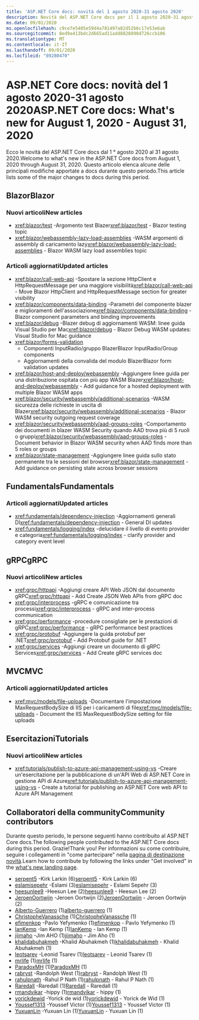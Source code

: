 ```yaml
---
title: 'ASP.NET Core docs: novità del 1 agosto 2020-31 agosto 2020'
description: Novità del ASP.NET Core docs per il 1 agosto 2020-31 agosto 2020.
ms.date: 09/01/2020
ms.openlocfilehash: c9ce7e5405e59d4a781497a82d52b6c17e53e6ab
ms.sourcegitcommit: 8ed9a413bdc2d665ad11add8828898d726ccb106
ms.translationtype: MT
ms.contentlocale: it-IT
ms.lasthandoff: 09/01/2020
ms.locfileid: "89280470"
---
```

# <a name="aspnet-core-docs-whats-new-for-august-1-2020---august-31-2020"></a><span data-ttu-id="8fd27-103">ASP.NET Core docs: novità del 1 agosto 2020-31 agosto 2020</span><span class="sxs-lookup"><span data-stu-id="8fd27-103">ASP.NET Core docs: What's new for August 1, 2020 - August 31, 2020</span></span>

<span data-ttu-id="8fd27-104">Ecco le novità del ASP.NET Core docs dal 1 ° agosto 2020 al 31 agosto 2020.</span><span class="sxs-lookup"><span data-stu-id="8fd27-104">Welcome to what's new in the ASP.NET Core docs from August 1, 2020 through August 31, 2020.</span></span> <span data-ttu-id="8fd27-105">Questo articolo elenca alcune delle principali modifiche apportate a docs durante questo periodo.</span><span class="sxs-lookup"><span data-stu-id="8fd27-105">This article lists some of the major changes to docs during this period.</span></span>

## <a name="blazor"></a><span data-ttu-id="8fd27-106">Blazor</span><span class="sxs-lookup"><span data-stu-id="8fd27-106">Blazor</span></span>

### <a name="new-articles"></a><span data-ttu-id="8fd27-107">Nuovi articoli</span><span class="sxs-lookup"><span data-stu-id="8fd27-107">New articles</span></span>

- <span data-ttu-id="8fd27-108"><xref:blazor/test> -Argomento test Blazer</span><span class="sxs-lookup"><span data-stu-id="8fd27-108"><xref:blazor/test> - Blazor testing topic</span></span>
- <span data-ttu-id="8fd27-109"><xref:blazor/webassembly-lazy-load-assemblies> -WASM argomenti di assembly di caricamento lazy</span><span class="sxs-lookup"><span data-stu-id="8fd27-109"><xref:blazor/webassembly-lazy-load-assemblies> - Blazor WASM lazy load assemblies topic</span></span>

### <a name="updated-articles"></a><span data-ttu-id="8fd27-110">Articoli aggiornati</span><span class="sxs-lookup"><span data-stu-id="8fd27-110">Updated articles</span></span>

- <span data-ttu-id="8fd27-111"><xref:blazor/call-web-api> -Spostare la sezione HttpClient e HttpRequestMessage per una maggiore visibilità</span><span class="sxs-lookup"><span data-stu-id="8fd27-111"><xref:blazor/call-web-api> - Move Blazor HttpClient and HttpRequestMessage section for greater visibility</span></span>
- <span data-ttu-id="8fd27-112"><xref:blazor/components/data-binding> -Parametri del componente blazer e miglioramenti dell'associazione</span><span class="sxs-lookup"><span data-stu-id="8fd27-112"><xref:blazor/components/data-binding> - Blazor component parameters and binding improvements</span></span>
- <span data-ttu-id="8fd27-113"><xref:blazor/debug> -Blazer debug di aggiornamenti WASM: linee guida Visual Studio per Mac</span><span class="sxs-lookup"><span data-stu-id="8fd27-113"><xref:blazor/debug> - Blazor Debug WASM updates: Visual Studio for Mac guidance</span></span>
- <xref:blazor/forms-validation>
  - <span data-ttu-id="8fd27-114">Componenti InputRadio/gruppo Blazer</span><span class="sxs-lookup"><span data-stu-id="8fd27-114">Blazor InputRadio/Group components</span></span>
  - <span data-ttu-id="8fd27-115">Aggiornamenti della convalida del modulo Blazer</span><span class="sxs-lookup"><span data-stu-id="8fd27-115">Blazor form validation updates</span></span>
- <span data-ttu-id="8fd27-116"><xref:blazor/host-and-deploy/webassembly> -Aggiungere linee guida per una distribuzione ospitata con più app WASM Blazer</span><span class="sxs-lookup"><span data-stu-id="8fd27-116"><xref:blazor/host-and-deploy/webassembly> - Add guidance for a hosted deployment with multiple Blazor WASM apps</span></span>
- <span data-ttu-id="8fd27-117"><xref:blazor/security/webassembly/additional-scenarios> -WASM sicurezza delle richieste in uscita di Blazer</span><span class="sxs-lookup"><span data-stu-id="8fd27-117"><xref:blazor/security/webassembly/additional-scenarios> - Blazor WASM security outgoing request coverage</span></span>
- <span data-ttu-id="8fd27-118"><xref:blazor/security/webassembly/aad-groups-roles> -Comportamento dei documenti in blazer WASM Security quando AAD trova più di 5 ruoli o gruppi</span><span class="sxs-lookup"><span data-stu-id="8fd27-118"><xref:blazor/security/webassembly/aad-groups-roles> - Document behavior in Blazor WASM security when AAD finds more than 5 roles or groups</span></span>
- <span data-ttu-id="8fd27-119"><xref:blazor/state-management> -Aggiungere linee guida sullo stato permanente tra le sessioni del browser</span><span class="sxs-lookup"><span data-stu-id="8fd27-119"><xref:blazor/state-management> - Add guidance on persisting state across browser sessions</span></span>

## <a name="fundamentals"></a><span data-ttu-id="8fd27-120">Fundamentals</span><span class="sxs-lookup"><span data-stu-id="8fd27-120">Fundamentals</span></span>

### <a name="updated-articles"></a><span data-ttu-id="8fd27-121">Articoli aggiornati</span><span class="sxs-lookup"><span data-stu-id="8fd27-121">Updated articles</span></span>

- <span data-ttu-id="8fd27-122"><xref:fundamentals/dependency-injection> -Aggiornamenti generali DI</span><span class="sxs-lookup"><span data-stu-id="8fd27-122"><xref:fundamentals/dependency-injection> - General DI updates</span></span>
- <span data-ttu-id="8fd27-123"><xref:fundamentals/logging/index> -delucidare il livello di evento provider e categoria</span><span class="sxs-lookup"><span data-stu-id="8fd27-123"><xref:fundamentals/logging/index> - clarify provider and category event level</span></span>

## <a name="grpc"></a><span data-ttu-id="8fd27-124">gRPC</span><span class="sxs-lookup"><span data-stu-id="8fd27-124">gRPC</span></span>

### <a name="new-articles"></a><span data-ttu-id="8fd27-125">Nuovi articoli</span><span class="sxs-lookup"><span data-stu-id="8fd27-125">New articles</span></span>

- <span data-ttu-id="8fd27-126"><xref:grpc/httpapi> -Aggiungi creare API Web JSON dal documento gRPC</span><span class="sxs-lookup"><span data-stu-id="8fd27-126"><xref:grpc/httpapi> - Add Create JSON Web APIs from gRPC doc</span></span>
- <span data-ttu-id="8fd27-127"><xref:grpc/interprocess> -gRPC e comunicazione tra processi</span><span class="sxs-lookup"><span data-stu-id="8fd27-127"><xref:grpc/interprocess> - gRPC and inter-process communication</span></span>
- <span data-ttu-id="8fd27-128"><xref:grpc/performance> -procedure consigliate per le prestazioni di gRPC</span><span class="sxs-lookup"><span data-stu-id="8fd27-128"><xref:grpc/performance> - gRPC performance best practices</span></span>
- <span data-ttu-id="8fd27-129"><xref:grpc/protobuf> -Aggiungere la guida protobuf per .NET</span><span class="sxs-lookup"><span data-stu-id="8fd27-129"><xref:grpc/protobuf> - Add Protobuf guide for .NET</span></span>
- <span data-ttu-id="8fd27-130"><xref:grpc/services> -Aggiungi creare un documento di gRPC Services</span><span class="sxs-lookup"><span data-stu-id="8fd27-130"><xref:grpc/services> - Add Create gRPC services doc</span></span>

## <a name="mvc"></a><span data-ttu-id="8fd27-131">MVC</span><span class="sxs-lookup"><span data-stu-id="8fd27-131">MVC</span></span>

### <a name="updated-articles"></a><span data-ttu-id="8fd27-132">Articoli aggiornati</span><span class="sxs-lookup"><span data-stu-id="8fd27-132">Updated articles</span></span>

- <span data-ttu-id="8fd27-133"><xref:mvc/models/file-uploads> -Documentare l'impostazione MaxRequestBodySize di IIS per i caricamenti di file</span><span class="sxs-lookup"><span data-stu-id="8fd27-133"><xref:mvc/models/file-uploads> - Document the IIS MaxRequestBodySize setting for file uploads</span></span>

## <a name="tutorials"></a><span data-ttu-id="8fd27-134">Esercitazioni</span><span class="sxs-lookup"><span data-stu-id="8fd27-134">Tutorials</span></span>

### <a name="new-articles"></a><span data-ttu-id="8fd27-135">Nuovi articoli</span><span class="sxs-lookup"><span data-stu-id="8fd27-135">New articles</span></span>

- <span data-ttu-id="8fd27-136"><xref:tutorials/publish-to-azure-api-management-using-vs> -Creare un'esercitazione per la pubblicazione di un'API Web di ASP.NET Core in gestione API di Azure</span><span class="sxs-lookup"><span data-stu-id="8fd27-136"><xref:tutorials/publish-to-azure-api-management-using-vs> - Create a tutorial for publishing an ASP.NET Core web API to Azure API Management</span></span>

## <a name="community-contributors"></a><span data-ttu-id="8fd27-137">Collaboratori della community</span><span class="sxs-lookup"><span data-stu-id="8fd27-137">Community contributors</span></span>

<span data-ttu-id="8fd27-138">Durante questo periodo, le persone seguenti hanno contribuito al ASP.NET Core docs.</span><span class="sxs-lookup"><span data-stu-id="8fd27-138">The following people contributed to the ASP.NET Core docs during this period.</span></span> <span data-ttu-id="8fd27-139">Grazie!</span><span class="sxs-lookup"><span data-stu-id="8fd27-139">Thank you!</span></span> <span data-ttu-id="8fd27-140">Per informazioni su come contribuire, seguire i collegamenti in "come partecipare" nella [pagina di destinazione novità](index.yml).</span><span class="sxs-lookup"><span data-stu-id="8fd27-140">Learn how to contribute by following the links under "Get involved" in the [what's new landing page](index.yml).</span></span>

- <span data-ttu-id="8fd27-141">[serpent5](https://github.com/serpent5) -Kirk Larkin (6)</span><span class="sxs-lookup"><span data-stu-id="8fd27-141">[serpent5](https://github.com/serpent5) - Kirk Larkin (6)</span></span>
- <span data-ttu-id="8fd27-142">[eslamisepehr](https://github.com/eslamisepehr) -Eslami (3)</span><span class="sxs-lookup"><span data-stu-id="8fd27-142">[eslamisepehr](https://github.com/eslamisepehr) - Eslami Sepehr (3)</span></span>
- <span data-ttu-id="8fd27-143">[heesunlee9](https://github.com/heesunlee9) -Heesun Lee (2)</span><span class="sxs-lookup"><span data-stu-id="8fd27-143">[heesunlee9](https://github.com/heesunlee9) - Heesun Lee (2)</span></span>
- <span data-ttu-id="8fd27-144">[JeroenOortwijn](https://github.com/JeroenOortwijn) -Jeroen Oortwijn (2)</span><span class="sxs-lookup"><span data-stu-id="8fd27-144">[JeroenOortwijn](https://github.com/JeroenOortwijn) - Jeroen Oortwijn (2)</span></span>
- <span data-ttu-id="8fd27-145">[Alberto-Guerrero](https://github.com/alberto-guerrero) (1)</span><span class="sxs-lookup"><span data-stu-id="8fd27-145">[alberto-guerrero](https://github.com/alberto-guerrero) (1)</span></span>
- <span data-ttu-id="8fd27-146">[ChristopheVanassche](https://github.com/ChristopheVanassche) (1)</span><span class="sxs-lookup"><span data-stu-id="8fd27-146">[ChristopheVanassche](https://github.com/ChristopheVanassche) (1)</span></span>
- <span data-ttu-id="8fd27-147">[efimenkop](https://github.com/efimenkop) -Pavlo Yefymenko (1)</span><span class="sxs-lookup"><span data-stu-id="8fd27-147">[efimenkop](https://github.com/efimenkop) - Pavlo Yefymenko (1)</span></span>
- <span data-ttu-id="8fd27-148">[IanKemp](https://github.com/IanKemp) -Ian Kemp (1)</span><span class="sxs-lookup"><span data-stu-id="8fd27-148">[IanKemp](https://github.com/IanKemp) - Ian Kemp (1)</span></span>
- <span data-ttu-id="8fd27-149">[jiimaho](https://github.com/jiimaho) -Jim AHO (1)</span><span class="sxs-lookup"><span data-stu-id="8fd27-149">[jiimaho](https://github.com/jiimaho) - Jim Aho (1)</span></span>
- <span data-ttu-id="8fd27-150">[khalidabuhakmeh](https://github.com/khalidabuhakmeh) -Khalid Abuhakmeh (1)</span><span class="sxs-lookup"><span data-stu-id="8fd27-150">[khalidabuhakmeh](https://github.com/khalidabuhakmeh) - Khalid Abuhakmeh (1)</span></span>
- <span data-ttu-id="8fd27-151">[leotsarev](https://github.com/leotsarev) -Leonid Tsarev (1)</span><span class="sxs-lookup"><span data-stu-id="8fd27-151">[leotsarev](https://github.com/leotsarev) - Leonid Tsarev (1)</span></span>
- <span data-ttu-id="8fd27-152">[mrlife](https://github.com/mrlife) (1)</span><span class="sxs-lookup"><span data-stu-id="8fd27-152">[mrlife](https://github.com/mrlife) (1)</span></span>
- <span data-ttu-id="8fd27-153">[ParadoxMH](https://github.com/ParadoxMH) (1)</span><span class="sxs-lookup"><span data-stu-id="8fd27-153">[ParadoxMH](https://github.com/ParadoxMH) (1)</span></span>
- <span data-ttu-id="8fd27-154">[rabryst](https://github.com/rabryst) -Randolph West (1)</span><span class="sxs-lookup"><span data-stu-id="8fd27-154">[rabryst](https://github.com/rabryst) - Randolph West (1)</span></span>
- <span data-ttu-id="8fd27-155">[rahulpnath](https://github.com/rahulpnath) -Rahul P Nath (1)</span><span class="sxs-lookup"><span data-stu-id="8fd27-155">[rahulpnath](https://github.com/rahulpnath) - Rahul P Nath (1)</span></span>
- <span data-ttu-id="8fd27-156">[Raredall](https://github.com/Raredall) -Raredall (1)</span><span class="sxs-lookup"><span data-stu-id="8fd27-156">[Raredall](https://github.com/Raredall) - Raredall (1)</span></span>
- <span data-ttu-id="8fd27-157">[rmandvikar](https://github.com/rmandvikar) -hippy (1)</span><span class="sxs-lookup"><span data-stu-id="8fd27-157">[rmandvikar](https://github.com/rmandvikar) - hippy (1)</span></span>
- <span data-ttu-id="8fd27-158">[yorickdewid](https://github.com/yorickdewid) -Yorick de wid (1)</span><span class="sxs-lookup"><span data-stu-id="8fd27-158">[yorickdewid](https://github.com/yorickdewid) - Yorick de Wid (1)</span></span>
- <span data-ttu-id="8fd27-159">[Youssef1313](https://github.com/Youssef1313) -Youssef Victor (1)</span><span class="sxs-lookup"><span data-stu-id="8fd27-159">[Youssef1313](https://github.com/Youssef1313) - Youssef Victor (1)</span></span>
- <span data-ttu-id="8fd27-160">[YuxuanLin](https://github.com/YuxuanLin) -Yuxuan Lin (1)</span><span class="sxs-lookup"><span data-stu-id="8fd27-160">[YuxuanLin](https://github.com/YuxuanLin) - Yuxuan Lin (1)</span></span>
